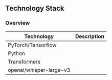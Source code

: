 ## Technology Stack

### Overview

|Technology                |Description         |
|--------------------------|--------------------|
|PyTorch/Tensorflow        |                    |
|Python                    |                    |
|Transformers              |                    |
|openai/whisper-large-v3   |                    |




